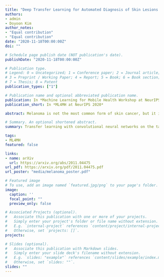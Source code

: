 ```yaml
---
title: "Deep Transfer Learning for Automated Diagnosis of Skin Lesions from Photographs"
authors:
- admin
- Doyoon Kim
author_notes:
- "Equal contribution"
- "Equal contribution"
date: "2020-11-18T00:00:00Z"
doi: ""

# Schedule page publish date (NOT publication's date).
publishDate: "2020-11-18T00:00:00Z"

# Publication type.
# Legend: 0 = Uncategorized; 1 = Conference paper; 2 = Journal article;
# 3 = Preprint / Working Paper; 4 = Report; 5 = Book; 6 = Book section;
# 7 = Thesis; 8 = Patent
publication_types: ["1"]

# Publication name and optional abbreviated publication name.
publication: In *Machine Learning for Mobile Health Workshop at NeurIPS 2020*
publication_short: In *ML4MH at NeurIPS 2020*

abstract: Melanoma is not the most common form of skin cancer, but it is the most deadly. Currently, the disease is diagnosed by expert dermatologists, which is costly and requires timely access to medical treatment. Recent advances in deep learning have the potential to improve diagnostic performance, expedite urgent referrals and reduce burden on clinicians. Through smart phones, the technology could reach people who would not normally have access to such healthcare services, e.g. in remote parts of the world, due to financial constraints or in 2020, COVID-19 cancellations. To this end, we have investigated various transfer learning approaches by leveraging model parameters pre-trained on ImageNet with finetuning on melanoma detection. We compare EfficientNet, MnasNet, MobileNet, DenseNet, SqueezeNet, ShuffleNet, GoogleNet, ResNet, ResNeXt, VGG and a simple CNN with and without transfer learning. We find the mobile network, EfficientNet (with transfer learning) achieves the best mean performance with an area under the receiver operating characteristic curve (AUROC) of 0.931±0.005 and an area under the precision recall curve (AUPRC) of 0.840±0.010. This is significantly better than general practitioners (0.83±0.03 AUROC) and dermatologists (0.91±0.02 AUROC).

# Summary. An optional shortened abstract.
summary: Transfer learning with convolutional neural networks on the task of melanoma classification.

tags:
- ML4MH
featured: false

links:
- name: arXiv
  url: https://arxiv.org/abs/2011.04475
url_pdf: https://arxiv.org/pdf/2011.04475.pdf
url_poster: "media/melanoma_poster.pdf"

# Featured image
# To use, add an image named `featured.jpg/png` to your page's folder. 
image:
  caption: ''
  focal_point: ""
  preview_only: false

# Associated Projects (optional).
#   Associate this publication with one or more of your projects.
#   Simply enter your project's folder or file name without extension.
#   E.g. `internal-project` references `content/project/internal-project/index.md`.
#   Otherwise, set `projects: []`.
projects:

# Slides (optional).
#   Associate this publication with Markdown slides.
#   Simply enter your slide deck's filename without extension.
#   E.g. `slides: "example"` references `content/slides/example/index.md`.
#   Otherwise, set `slides: ""`.
slides: ""
---
```

